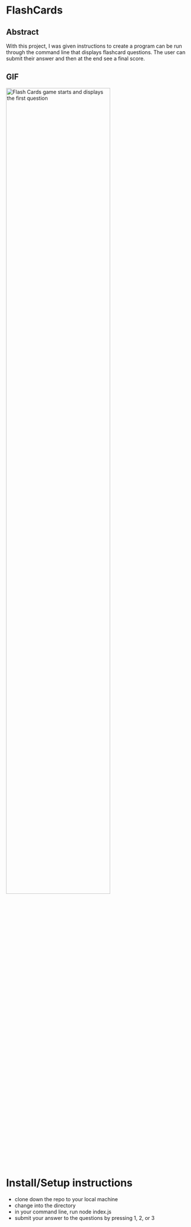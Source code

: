 # FlashCards

## Abstract

With this project, I was given instructions to create a program can be run through the command line that displays flashcard questions. The user can submit their answer and then at the end see a final score.

## GIF

<img src="http://g.recordit.co/kLe6vHbdUH.gif" alt="Flash Cards game starts and displays the first question" height=auto width=75%/>

# Install/Setup instructions
- clone down the repo to your local machine
- change into the directory
- in your command line, run node index.js
- submit your answer to the questions by pressing 1, 2, or 3
